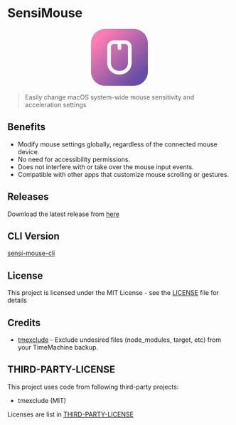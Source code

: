# SensiMouse

<p align="center">
  <img src="./public/icon.png" height="128" />
</p>

> Easily change macOS system-wide mouse sensitivity and acceleration settings

## Benefits

-   Modify mouse settings globally, regardless of the connected mouse device.
-   No need for accessibility permissions.
-   Does not interfere with or take over the mouse input events.
-   Compatible with other apps that customize mouse scrolling or gestures.

## Releases

Download the latest release from [here](https://github.com/Rel1cx/sensi-mouse/releases)

## CLI Version

[sensi-mouse-cli](https://github.com/Rel1cx/sensi-mouse-cli)

## License

This project is licensed under the MIT License - see the [LICENSE](LICENSE) file for details

## Credits

-   [tmexclude](https://github.com/PhotonQuantum/tmexclude) - Exclude undesired files (node_modules, target, etc) from your TimeMachine backup.

## THIRD-PARTY-LICENSE

This project uses code from following third-party projects:

-   tmexclude (MIT)

Licenses are list in [THIRD-PARTY-LICENSE](THIRD-PARTY-LICENSE)
